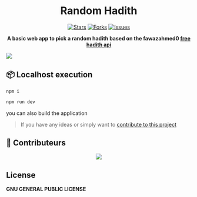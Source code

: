 <h1 align="center">Random Hadith</h1>

<div align="center">
 
[![Stars](https://img.shields.io/github/stars/bylkamar/random-hadith?style=social)](https://github.com/bylkamar/random-hadith)
[![Forks](https://img.shields.io/github/forks/bylkamar/random-hadith?style=social
)](https://github.com/bylkamar/random-hadith)
[![Issues](https://img.shields.io/github/issues/bylkamar/random-hadith
)](https://github.com/bylkamar/random-hadith)

**A basic web app to pick a random hadith based on the fawazahmed0 <a href="https://github.com/fawazahmed0/hadith-api">free hadith api</a>**

</div>

<img src="https://assets.fakecrime.bio/uploads/34ae6854-6eb6-47f3-8f60-6a4c0f479ebc.png">

## 📦 Localhost execution

```js
npm i
```

```js
npm run dev
```

you can also build the application
<br/>

> If you have any ideas or simply want to <a href="https://github.com/bylkamar/random-hadith/pulls">contribute to this project</a>

## 👥 Contributeurs

<p align="center">
  <a href="https://github.com/bylkamar/random-hadith/graphs/contributors">
    <img src="https://contrib.rocks/image?repo=bylkamar/random-hadith" />
  </a>
</p>

## License

**GNU GENERAL PUBLIC LICENSE**
